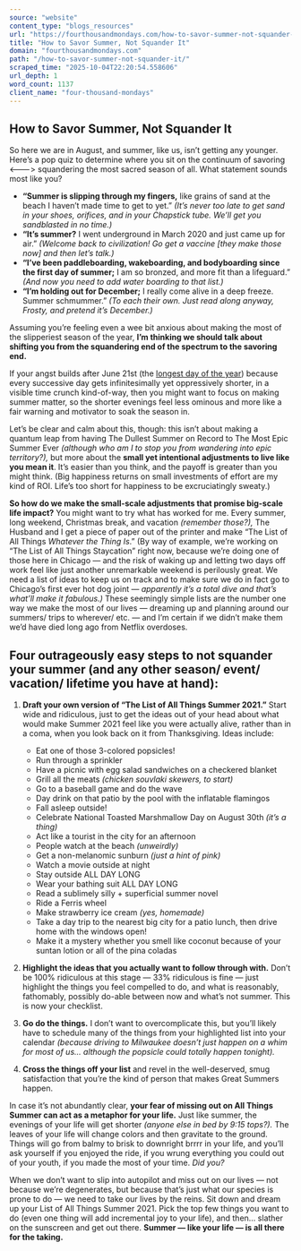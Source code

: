 ```yaml
---
source: "website"
content_type: "blogs_resources"
url: "https://fourthousandmondays.com/how-to-savor-summer-not-squander-it/"
title: "How to Savor Summer, Not Squander It"
domain: "fourthousandmondays.com"
path: "/how-to-savor-summer-not-squander-it/"
scraped_time: "2025-10-04T22:20:54.558606"
url_depth: 1
word_count: 1137
client_name: "four-thousand-mondays"
---
```


## How to Savor Summer, Not Squander It

So here we are in August, and summer, like us, isn’t getting any younger.  Here’s a pop quiz to determine where you sit on the continuum of savoring <———> squandering the most sacred season of all. What statement sounds most like you?

*   **“Summer is slipping through my fingers,** like grains of sand at the beach I haven’t made time to get to yet.” _(It’s never too late to get sand in your shoes, orifices, and in your Chapstick tube. We’ll get you sandblasted in no time.)_
*   **“It’s summer?** I went underground in March 2020 and just came up for air.” _(Welcome back to civilization! Go get a vaccine \[they make those now\] and then let’s talk.)_
*   **“I’ve been paddleboarding, wakeboarding, and bodyboarding since the first day of summer;** I am so bronzed, and more fit than a lifeguard.” _(And now you need to add water boarding to that list.)_
*   **“I’m holding out for December;** I really come alive in a deep freeze. Summer schmummer.” _(To each their own. Just read along anyway, Frosty, and pretend it’s December.)_

Assuming you’re feeling even a wee bit anxious about making the most of the slipperiest season of the year, **I’m thinking we should talk about shifting you from the squandering end of the spectrum to the savoring end.**

If your angst builds after June 21st (the [longest day of the year](https://fourthousandmondays.com/try-not-to-ruin-the-longest-day-of-the-year/)) because every successive day gets infinitesimally yet oppressively shorter, in a visible time crunch kind-of-way, then you might want to focus on making summer matter, so the shorter evenings feel less ominous and more like a fair warning and motivator to soak the season in.

Let’s be clear and calm about this, though: this isn’t about making a quantum leap from having The Dullest Summer on Record to The Most Epic Summer Ever _(although who am I to stop you from wandering into epic territory?),_ but more about the **small yet intentional adjustments to live like you mean it**. It’s easier than you think, and the payoff is greater than you might think. (Big happiness returns on small investments of effort are my kind of ROI. Life’s too short for happiness to be excruciatingly sweaty.)

**So how do we make the small-scale adjustments that promise big-scale life impact?** You might want to try what has worked for me. Every summer, long weekend, Christmas break, and vacation _(remember those?),_ The Husband and I get a piece of paper out of the printer and make “The List of All Things _Whatever the Thing Is_.” (By way of example, we’re working on “The List of All Things Staycation” right now, because we’re doing one of those here in Chicago — and the risk of waking up and letting two days off work feel like just another unremarkable weekend is perilously great. We need a list of ideas to keep us on track and to make sure we do in fact go to Chicago’s first ever hot dog joint — _apparently it’s a total dive and that’s what’ll make it fabulous.)_ These seemingly simple lists are the number one way we make the most of our lives — dreaming up and planning around our summers/ trips to wherever/ etc.  — and I’m certain if we didn’t make them we’d have died long ago from Netflix overdoses.

## **Four outrageously easy steps to not squander your summer (and any other season/ event/ vacation/ lifetime you have at hand):**

1.  **Draft your own version of “The List of All Things Summer 2021.”** Start wide and ridiculous, just to get the ideas out of your head about what would make Summer 2021 feel like you were actually alive, rather than in a coma, when you look back on it from Thanksgiving. Ideas include:
    *   Eat one of those 3-colored popsicles!
    *   Run through a sprinkler
    *   Have a picnic with egg salad sandwiches on a checkered blanket
    *   Grill all the meats _(chicken souvlaki skewers, to start)_
    *   Go to a baseball game and do the wave
    *   Day drink on that patio by the pool with the inflatable flamingos
    *   Fall asleep outside!
    *   Celebrate National Toasted Marshmallow Day on August 30th _(it’s a thing)_
    *   Act like a tourist in the city for an afternoon
    *   People watch at the beach _(unweirdly)_
    *   Get a non-melanomic sunburn _(just a hint of pink)_
    *   Watch a movie outside at night
    *   Stay outside ALL DAY LONG
    *   Wear your bathing suit ALL DAY LONG
    *   Read a sublimely silly + superficial summer novel
    *   Ride a Ferris wheel
    *   Make strawberry ice cream _(yes, homemade)_
    *   Take a day trip to the nearest big city for a patio lunch, then drive home with the windows open!
    *   Make it a mystery whether you smell like coconut because of your suntan lotion or all of the pina coladas

2.  **Highlight the ideas that you actually want to follow through with.** Don’t be 100% ridiculous at this stage — 33% ridiculous is fine — just highlight the things you feel compelled to do, and what is reasonably, fathomably, possibly do-able between now and what’s not summer. This is now your checklist.

3.  **Go do the things.** I don’t want to overcomplicate this, but you’ll likely have to schedule many of the things from your highlighted list into your calendar _(because driving to Milwaukee doesn’t just happen on a whim for most of us… although the popsicle could totally happen tonight)._

4.  **Cross the things off your list** and revel in the well-deserved, smug satisfaction that you’re the kind of person that makes Great Summers happen.

In case it’s not abundantly clear, **your fear of missing out on All Things Summer can act as a metaphor for your life.** Just like summer, the evenings of your life will get shorter _(anyone else in bed by 9:15 tops?)._ The leaves of your life will change colors and then gravitate to the ground. Things will go from balmy to brisk to downright brrrr in your life, and you’ll ask yourself if you enjoyed the ride, if you wrung everything you could out of your youth, if you made the most of your time. _Did you?_

When we don’t want to slip into autopilot and miss out on our lives — not because we’re degenerates, but because that’s just what our species is prone to do — we need to take our lives by the reins. Sit down and dream up your List of All Things Summer 2021. Pick the top few things you want to do (even one thing will add incremental joy to your life), and then… slather on the sunscreen and get out there. **Summer — like your life — is all there for the taking.**